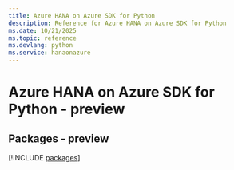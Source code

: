 ```yaml
---
title: Azure HANA on Azure SDK for Python
description: Reference for Azure HANA on Azure SDK for Python
ms.date: 10/21/2025
ms.topic: reference
ms.devlang: python
ms.service: hanaonazure
---
```

# Azure HANA on Azure SDK for Python - preview
## Packages - preview
[!INCLUDE [packages](hana-on-azure-index.md)]
